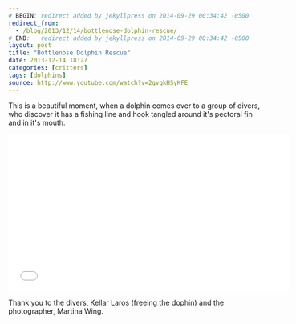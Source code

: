 ```yaml
---
# BEGIN: redirect added by jekyllpress on 2014-09-29 00:34:42 -0500
redirect_from:
  - /blog/2013/12/14/bottlenose-dolphin-rescue/
# END:   redirect added by jekyllpress on 2014-09-29 00:34:42 -0500
layout: post
title: "Bottlenose Dolphin Rescue"
date: 2013-12-14 18:27
categories: [critters]
tags: [dolphins]
source: http://www.youtube.com/watch?v=2gvgkHSyKFE
---
```

This is a beautiful moment, when a dolphin comes over to a group of
divers, who discover it has a fishing line and hook tangled around
it's pectoral fin and in it's mouth.


<iframe width="560"
        height="315"
        src="//www.youtube.com/embed/2gvgkHSyKFE?rel=0"
        frameborder="0"
        allowfullscreen></iframe>

Thank you to the divers, Kellar Laros (freeing the dophin) and the
photographer, Martina Wing.

